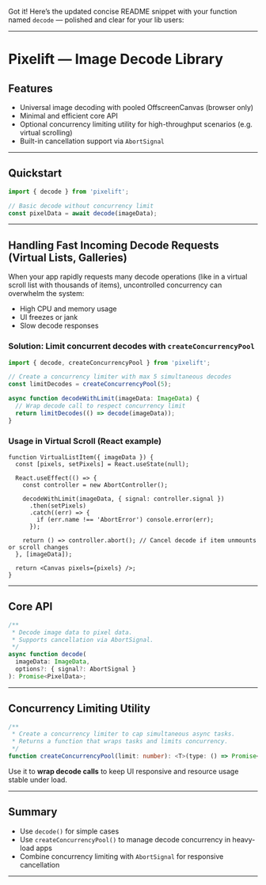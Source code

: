 Got it! Here’s the updated concise README snippet with your function named `decode` — polished and clear for your lib users:

---

# Pixelift — Image Decode Library

## Features

* Universal image decoding with pooled OffscreenCanvas (browser only)
* Minimal and efficient core API
* Optional concurrency limiting utility for high-throughput scenarios (e.g. virtual scrolling)
* Built-in cancellation support via `AbortSignal`

---

## Quickstart

```ts
import { decode } from 'pixelift';

// Basic decode without concurrency limit
const pixelData = await decode(imageData);
```

---

## Handling Fast Incoming Decode Requests (Virtual Lists, Galleries)

When your app rapidly requests many decode operations (like in a virtual scroll list with thousands of items), uncontrolled concurrency can overwhelm the system:

* High CPU and memory usage
* UI freezes or jank
* Slow decode responses

### Solution: Limit concurrent decodes with `createConcurrencyPool`

```ts
import { decode, createConcurrencyPool } from 'pixelift';

// Create a concurrency limiter with max 5 simultaneous decodes
const limitDecodes = createConcurrencyPool(5);

async function decodeWithLimit(imageData: ImageData) {
  // Wrap decode call to respect concurrency limit
  return limitDecodes(() => decode(imageData));
}
```

### Usage in Virtual Scroll (React example)

```tsx
function VirtualListItem({ imageData }) {
  const [pixels, setPixels] = React.useState(null);

  React.useEffect(() => {
    const controller = new AbortController();

    decodeWithLimit(imageData, { signal: controller.signal })
      .then(setPixels)
      .catch((err) => {
        if (err.name !== 'AbortError') console.error(err);
      });

    return () => controller.abort(); // Cancel decode if item unmounts or scroll changes
  }, [imageData]);

  return <Canvas pixels={pixels} />;
}
```

---

## Core API

```ts
/**
 * Decode image data to pixel data.
 * Supports cancellation via AbortSignal.
 */
async function decode(
  imageData: ImageData,
  options?: { signal?: AbortSignal }
): Promise<PixelData>;
```

---

## Concurrency Limiting Utility

```ts
/**
 * Create a concurrency limiter to cap simultaneous async tasks.
 * Returns a function that wraps tasks and limits concurrency.
 */
function createConcurrencyPool(limit: number): <T>(type: () => Promise<T>) => Promise<T>;
```

Use it to **wrap decode calls** to keep UI responsive and resource usage stable under load.

---

## Summary

* Use `decode()` for simple cases
* Use `createConcurrencyPool()` to manage decode concurrency in heavy-load apps
* Combine concurrency limiting with `AbortSignal` for responsive cancellation

---
